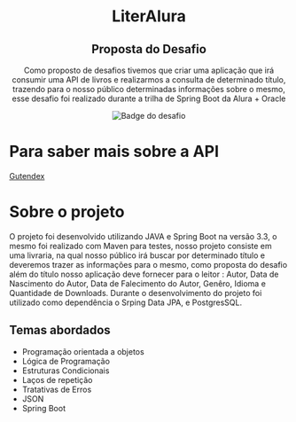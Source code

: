 ﻿<h1 align="center"> LiterAlura</h1>


<h2 align="center"> Proposta do Desafio </h2>
<p align="center">Como proposto de desafios tivemos que criar uma aplicação que irá consumir uma API de livros e realizarmos
a consulta de determinado título, trazendo para o nosso público determinadas informações sobre o mesmo, esse desafio foi realizado
durante a trilha de Spring Boot da Alura + Oracle</p>

<div align="center">
<img src="https://github.com/user-attachments/assets/01372281-897a-4138-8978-8b17d40e42a2" alt="Badge do desafio">
</div>

# Para saber mais sobre a API
[Gutendex](https://gutendex.com/)

# Sobre o projeto
<p>O projeto foi desenvolvido utilizando JAVA e Spring Boot na versão 3.3, o mesmo foi realizado com Maven para testes,
nosso projeto consiste em uma livraria, na qual nosso público irá buscar por determinado título e deveremos trazer as informações
para o mesmo, como proposta do desafio além do título nosso aplicação deve fornecer para o leitor :
Autor, Data de Nascimento do Autor, Data de Falecimento do Autor, Genêro, Idioma e Quantidade 
de Downloads.
Durante o desenvolvimento do projeto foi utilizado como dependência o Srping Data JPA, e PostgresSQL.</p>

## Temas abordados
- Programação orientada a objetos
- Lógica de Programação
- Estruturas Condicionais
- Laços de repetição
- Tratativas de Erros
- JSON
- Spring Boot
